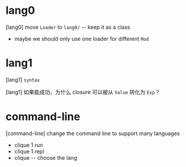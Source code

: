 # lang0

[lang0] move `Loader` to `lang0/` -- keep it as a class

- maybe we should only use one loader for different `Mod`

# lang1

[lang1] `syntax`

[lang1] 如果能成功，为什么 closure 可以被从 `Value` 转化为 `Exp`？

# command-line

[command-line] change the command line to support many languages

- clique 1 run
- clique 1 repl
- clique -- choose the lang
